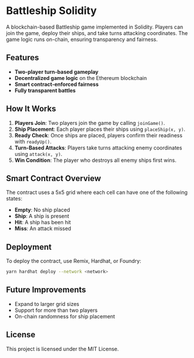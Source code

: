 # Battleship Solidity

A blockchain-based Battleship game implemented in Solidity. Players can join the game, deploy their ships, and take turns attacking coordinates. The game logic runs on-chain, ensuring transparency and fairness.

## Features
- **Two-player turn-based gameplay**
- **Decentralized game logic** on the Ethereum blockchain
- **Smart contract-enforced fairness**
- **Fully transparent battles**

## How It Works
1. **Players Join**: Two players join the game by calling `joinGame()`.
2. **Ship Placement**: Each player places their ships using `placeShip(x, y)`. 
3. **Ready Check**: Once ships are placed, players confirm their readiness with `readyUp()`.
4. **Turn-Based Attacks**: Players take turns attacking enemy coordinates using `attack(x, y)`.
5. **Win Condition**: The player who destroys all enemy ships first wins.
 
## Smart Contract Overview 
The contract uses a 5x5 grid where each cell can have one of the following states:
- **Empty**: No ship placed
- **Ship**: A ship is present
- **Hit**: A ship has been hit  
- **Miss**: An attack missed

## Deployment
To deploy the contract, use Remix, Hardhat, or Foundry:
```sh
yarn hardhat deploy --network <network>
```

## Future Improvements
- Expand to larger grid sizes
- Support for more than two players
- On-chain randomness for ship placement

## License
This project is licensed under the MIT License.

